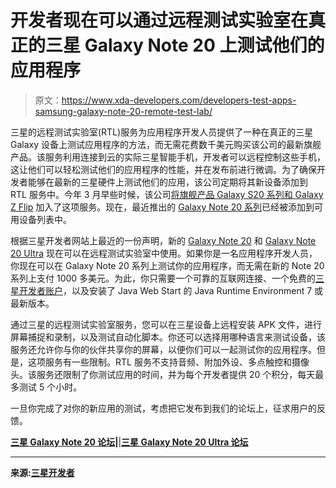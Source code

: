 # 开发者现在可以通过远程测试实验室在真正的三星 Galaxy Note 20 上测试他们的应用程序

> 原文：<https://www.xda-developers.com/developers-test-apps-samsung-galaxy-note-20-remote-test-lab/>

三星的远程测试实验室(RTL)服务为应用程序开发人员提供了一种在真正的三星 Galaxy 设备上测试应用程序的方法，而无需花费数千美元购买该公司的最新旗舰产品。该服务利用连接到云的实际三星智能手机，开发者可以远程控制这些手机，这让他们可以轻松测试他们的应用程序的性能，并在发布前进行微调。为了确保开发者能够在最新的三星硬件上测试他们的应用，该公司定期将其新设备添加到 RTL 服务中。今年 3 月早些时候，该公司[将旗舰产品 Galaxy S20 系列和 Galaxy Z Flip](https://www.xda-developers.com/developers-test-apps-galaxy-s20-galaxy-z-flip-samsung-remote-test-lab/) 加入了这项服务。现在，最近推出的 [Galaxy Note 20 系列](https://www.xda-developers.com/samsung-galaxy-note-20/)已经被添加到可用设备列表中。

根据三星开发者网站上最近的一份声明，新的 [Galaxy Note 20](https://www.xda-developers.com/dont-buy-regular-galaxy-note-20/) 和 [Galaxy Note 20 Ultra](https://www.xda-developers.com/samsung-galaxy-note-20-ultra-review-exynos/) 现在可以在远程测试实验室中使用。如果你是一名应用程序开发人员，你现在可以在 Galaxy Note 20 系列上测试你的应用程序，而无需在新的 Note 20 系列上支付 1000 多美元。为此，你只需要一个可靠的互联网连接、一个免费的[三星开发者账户](https://developer.samsung.com/)，以及安装了 Java Web Start 的 Java Runtime Environment 7 或最新版本。

通过三星的远程测试实验室服务，您可以在三星设备上远程安装 APK 文件，进行屏幕捕捉和录制，以及测试自动化脚本。你还可以选择用哪种语言来测试设备，该服务还允许你与你的伙伴共享你的屏幕，以便你们可以一起测试你的应用程序。但是，这项服务有一些限制。RTL 服务不支持音频、附加外设、多点触控和摄像头。该服务还限制了你测试应用的时间，并为每个开发者提供 20 个积分，每天最多测试 5 个小时。

一旦你完成了对你的新应用的测试，考虑把它发布到我们的论坛上，征求用户的反馈。

**[三星 Galaxy Note 20 论坛](https://forum.xda-developers.com/galaxy-note-20)|**|[**三星 Galaxy Note 20 Ultra 论坛**](https://forum.xda-developers.com/galaxy-note-20-ultra)

* * *

**来源:[三星开发者](https://developer.samsung.com/SDP/news/en-us/2020/08/21/galaxy-note20-and-note20-ultra-now-available-in-remote-test-lab)**